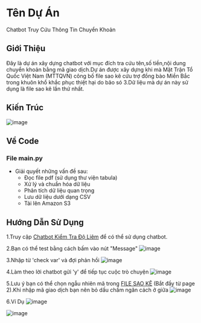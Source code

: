 # Tên Dự Án

Chatbot Truy Cứu Thông Tin Chuyển Khoản

## Giới Thiệu

Đây là dự án xây dựng chatbot với mục đích tra cứu tên,số tiền,nội dung chuyển khoản bằng mã giao dịch.Dự án được xây dựng khi mà Mặt Trận Tổ Quốc Việt Nam (MTTQVN) công bố file sao kê cứu trợ đồng bào Miền Bắc trong khuôn khổ khắc phục thiệt hại do bão só 3.Dữ liệu mà dự án này sử dụng là file sao kê lần thứ nhất.

## Kiến Trúc

![image](https://github.com/user-attachments/assets/39b5eec7-2978-4bdf-924b-534dab6b07b7)

## Về Code

### File main.py

- Giải quyết những vấn đề sau:
  + Đọc file pdf (sử dụng thư viện tabula)
  + Xử lý và chuẩn hóa dữ liệu
  + Phân tích dữ liệu quan trọng
  + Lưu dữ liệu dưới dạng CSV
  + Tải lên Amazon S3

## Hướng Dẫn Sử Dụng

1.Truy cập [Chatbot Kiểm Tra Độ Liêm](https://www.facebook.com/profile.php?id=61565706104968&sk=friends_likes) để có thể sử dụng chatbot.

2.Bạn có thể test bằng cách bấm vào nút "Message"
![image](https://github.com/user-attachments/assets/0f9c3c43-b934-46c8-a863-130983873878)

3.Nhập từ 'check var' và đợi phản hồi
![image](https://github.com/user-attachments/assets/0c63e200-4afa-4200-84d6-b334af2b04bd)

4.Làm theo lời chatbot gửi 'y' để tiếp tục cuộc trò chuyện
![image](https://github.com/user-attachments/assets/017f3f7b-c678-46d1-9134-25a73865cec4)

5.Lưu ý bạn có thể chọn ngẫu nhiên mã trong [FILE SAO KÊ](https://github.com/HaiAnhDuy/ETL_By_Python_Chatbot_Project/blob/master/sao-ke.pdf) (Bắt đầy từ page 2).Khi nhập mã giao dịch bạn nên bỏ dấu chấm ngăn cách ở giữa
![image](https://github.com/user-attachments/assets/d7f4bd91-faa7-4e53-a29d-40fee5fed490)

6.Ví Dụ
![image](https://github.com/user-attachments/assets/4996ebcf-7361-4c6a-9e00-05a30ecfac56)

![image](https://github.com/user-attachments/assets/4e855df5-9137-45b7-badf-4767b2b4f50d)


